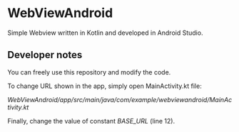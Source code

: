 # WebViewAndroid

Simple Webview written in Kotlin and developed in Android Studio.

## Developer notes

You can freely use this repository and modify the code.

To change URL shown in the app, simply open MainActivity.kt file:

 *WebViewAndroid/app/src/main/java/com/example/webviewandroid/MainActivity.kt*
 
 Finally, change the value of constant *BASE_URL* (line 12).
